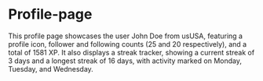 # Profile-page
This profile page showcases the user John Doe from usUSA, featuring a profile icon, follower and following counts (25 and 20 respectively), and a total of 1581 XP. It also displays a streak tracker, showing a current streak of 3 days and a longest streak of 16 days, with activity marked on Monday, Tuesday, and Wednesday.

